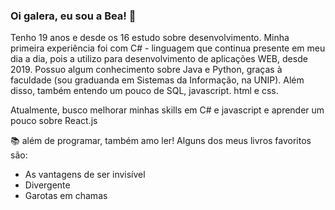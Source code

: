 ### Oi galera, eu sou a Bea! 👋

Tenho 19 anos e desde os 16 estudo sobre desenvolvimento. Minha primeira experiência foi com C# - linguagem que continua presente em meu dia a dia, pois a utilizo para desenvolvimento de aplicações WEB, desde 2019. 
Possuo algum conhecimento sobre Java e Python, graças à faculdade (sou graduanda em Sistemas da Informação, na UNIP). 
Além disso, também entendo um pouco de SQL, javascript. html e css. 

Atualmente, busco melhorar minhas skills em C# e javascript e aprender um pouco sobre React.js

📚 além de programar, também amo ler!
Alguns dos meus livros favoritos são: 
- As vantagens de ser invisível
- Divergente
- Garotas em chamas


<!--
**BeaLou/BeaLou** is a ✨ _special_ ✨ repository because its `README.md` (this file) appears on your GitHub profile.

Here are some ideas to get you started:

- 🔭 I’m currently working on ...
- 🌱 I’m currently learning ...
- 👯 I’m looking to collaborate on ...
- 🤔 I’m looking for help with ...
- 💬 Ask me about ...
- 📫 How to reach me: ...
- 😄 Pronouns: ...
- ⚡ Fun fact: ...


-->
